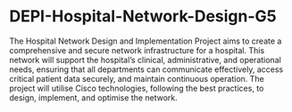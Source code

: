 # DEPI-Hospital-Network-Design-G5

The Hospital Network Design and Implementation Project aims to create a comprehensive and secure network infrastructure for a hospital. This network will support the hospital’s clinical, administrative, and operational needs, ensuring that all departments can communicate effectively, access critical patient data securely, and maintain continuous operation. The project will utilise Cisco technologies, following the best practices, to design, implement, and optimise the network.

